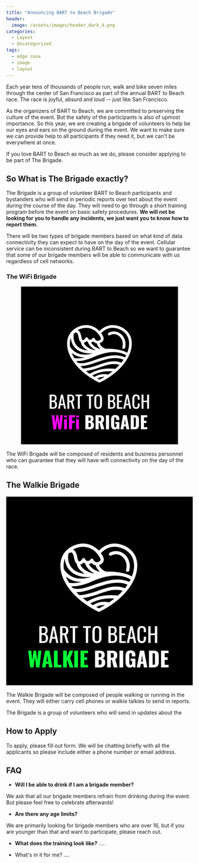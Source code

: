 ```yaml
---
title: "Announcing BART to Beach Brigade"
header:
  image: /assets/images/header_dark_4.png
categories:
  - Layout
  - Uncategorized
tags:
  - edge case
  - image
  - layout
---
```


Each year tens of thousands of people run, walk and bike seven miles through the center
of San Francisco as part of the annual BART to Beach race. The race is joyful, absurd and loud -- just like San Francisco.

As the organizers of BART to Beach, we are committed to preserving the culture of the event. But the safety of the participants is also of upmost importance. So this year, we are creating a brigade of volunteers to help be our eyes and ears on the ground during the event. We want to make sure we can provide help to all participants if they need it, but we can't be everywhere at once.

If you love BART to Beach as much as we do, please consider applying to be part of The Brigade.

## So What is The Brigade exactly?

The Brigade is a group of volunteer BART to Beach participants and bystanders who will send in periodic reports over text about the event during the course of the day. They will need to go through a short training program before the event on basic safety procedures. **We will not be looking for you to handle any incidents, we just want you to know how to report them.**

There will be two types of brigade members based on what kind of data connectivity they can expect to have on the day of the event. Cellular service can be inconsistent during BART to Beach so we want to guarantee that some of our brigade members will be able to communicate with us regardless of cell networks.


### The WiFi Brigade
<figure>
	<img src="assets/images/wifi.png">
</figure>

The WiFi Brigade will be composed of residents and business personnel who can guarantee that they will have wifi connectivity on the day of the race.

## The Walkie Brigade
<img src="assets/images/walkie.png">

The Walkie Brigade will be composed of people walking or running in the event. They will either carry cell phones or walkie talkies to send in reports.

The Brigade is a group of volunteers who will send in updates about the

## How to Apply

To apply, please fill out form. We will be chatting briefly with all the
applicants so please include either a phone number or email address.


## FAQ

* **Will I be able to drink if I am a brigade member?**

We ask that all our brigade members refrain from drinking during the event. But please feel free to celebrate afterwards!

* **Are there any age limits?**

We are primarily looking for brigade members who are over 16, but if you are younger than that and want to participate, please reach out.

* **What does the training look like?**
....

* What's in it for me?
....
